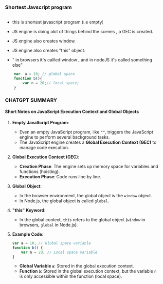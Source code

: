 ### Shortest Javscript program

```js

```

- this is shortest javascript program (i.e empty)

- JS engine is doing alot of things behind the scenes ,  a GEC is created.

- JS engine also creates window.
- JS engine also creates "this" object.
- " in browsers it's callled window , and in nodeJS it's called something else"

```js
    var  a = 10; // global space
    function b(){
        var n = 20;// local space;
    }
```





### CHATGPT SUMMARY

#### Short Notes on JavaScript Execution Context and Global Objects

1. **Empty JavaScript Program**:
    - Even an empty JavaScript program, like `""`, triggers the JavaScript engine to perform several background tasks.
    - The JavaScript engine creates a **Global Execution Context (GEC)** to manage code execution.

2. **Global Execution Context (GEC)**:
    - **Creation Phase**: The engine sets up memory space for variables and functions (hoisting).
    - **Execution Phase**: Code runs line by line. 

3. **Global Object**:
    - In the browser environment, the global object is the `window` object.
    - In Node.js, the global object is called `global`.

4. **"this" Keyword**:
    - In the global context, `this` refers to the global object (`window` in browsers, `global` in Node.js).

5. **Example Code**:
    ```js
    var a = 10; // Global space variable
    function b() {
        var n = 20; // Local space variable
    }
    ```
    - **Global Variable `a`**: Stored in the global execution context.
    - **Function `b`**: Stored in the global execution context, but the variable `n` is only accessible within the function (local space).

